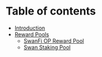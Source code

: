 # Table of contents

* [Introduction](README.md)
* [Reward Pools](products/README.md)
  * [SwanFi OP Reward Pool](products/swanfi-op-reward-pool.md)
  * [Swan Staking Pool](products/swan-staking-pool.md)
